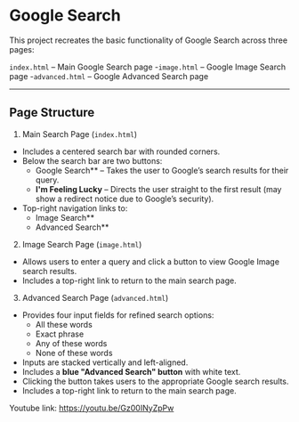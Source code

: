 # Google Search 

This project recreates the basic functionality of Google Search across three pages:

 `index.html` – Main Google Search page
-`image.html` – Google Image Search page
-`advanced.html` – Google Advanced Search page

---

##  Page Structure

1. Main Search Page (`index.html`)
- Includes a centered search bar with rounded corners.
- Below the search bar are two buttons:
  - Google Search** – Takes the user to Google’s search results for their query.
  - **I'm Feeling Lucky** – Directs the user straight to the first result (may show a redirect notice due to Google’s security).
- Top-right navigation links to:
  - Image Search**
  - Advanced Search**

 2. Image Search Page (`image.html`)
- Allows users to enter a query and click a button to view Google Image search results.
- Includes a top-right link to return to the main search page.

3. Advanced Search Page (`advanced.html`)
- Provides four input fields for refined search options:
  - All these words
  - Exact phrase
  - Any of these words
  - None of these words
- Inputs are stacked vertically and left-aligned.
- Includes a **blue "Advanced Search" button** with white text.
- Clicking the button takes users to the appropriate Google search results.
- Includes a top-right link to return to the main search page.


Youtube link: https://youtu.be/Gz00INyZpPw
